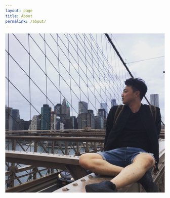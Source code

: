 ```yaml
---
layout: page
title: About
permalink: /about/
---
```


![IMG_2954](./_images/IMG_2954.JPG)


[centrarium]: https://github.com/bencentra/centrarium
[bencentra]: http://bencentra.com
[jekyll]: https://github.com/jekyll/jekyll

